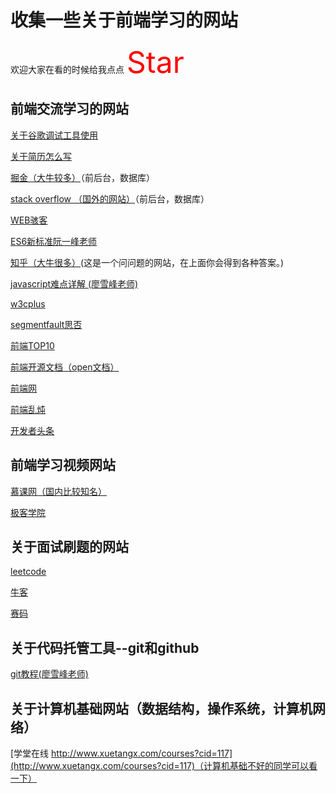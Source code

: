 # 收集一些关于前端学习的网站
欢迎大家在看的时候给我点点 <font size=16 color=#f00>Star</font>

## 前端交流学习的网站

 [关于谷歌调试工具使用](https://juejin.im/post/5af53823f265da0b75282b0f)

 [关于简历怎么写](https://www.v2ex.com/)

 [掘金（大牛较多）](https://juejin.im/timeline)（前后台，数据库）

 [stack overflow （国外的网站）](https://stackoverflow.com/)（前后台，数据库）

 [WEB骇客](http://www.webhek.com/)

 [ES6新标准阮一峰老师](http://jsrun.net/tutorial/tZKKp)

 [知乎（大牛很多）](https://www.zhihu.com/)(这是一个问问题的网站，在上面你会得到各种答案。)

 [javascript难点详解 (廖雪峰老师)](https://www.liaoxuefeng.com/wiki/001434446689867b27157e896e74d51a89c25cc8b43bdb3000)

 [w3cplus](http://www.w3cplus.com/)

 [segmentfault思否](https://segmentfault.com/)

 [前端TOP10](https://www.awesomes.cn/rank)

 [前端开源文档（open文档）](http://www.open-open.com/doc/list/55/)

 [前端网](https://www.qdfuns.com/)

 [前端乱炖](http://www.html-js.com/)

 [开发者头条](https://toutiao.io/)

## 前端学习视频网站

 [慕课网（国内比较知名）](https://www.imooc.com/)

 [极客学院](https://www.jikexueyuan.com/)


## 关于面试刷题的网站

 [leetcode](https://leetcode-cn.com/)

 [牛客](https://www.nowcoder.com/)

 [赛码](http://www.acmcoder.com/index)

## 关于代码托管工具--git和github

 [git教程(廖雪峰老师)](https://www.liaoxuefeng.com/wiki/0013739516305929606dd18361248578c67b8067c8c017b000)

## 关于计算机基础网站（数据结构，操作系统，计算机网络）

 [学堂在线 http://www.xuetangx.com/courses?cid=117](http://www.xuetangx.com/courses?cid=117)（计算机基础不好的同学可以看一下）
